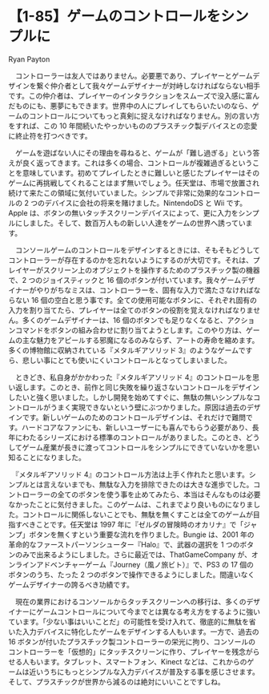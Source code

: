 # 【1-85】ゲームのコントロールをシンプルに

<div class="author">Ryan Payton</div>

　コントローラーは友人ではありません。必要悪であり、プレイヤーとゲームデザインを繋ぐ仲介者として我々ゲームデザイナーが対峙しなければならない相手です。この仲介者は、プレイヤーのインタラクションをスムーズで没入感に富んだものにも、悪夢にもできます。世界中の人にプレイしてもらいたいのなら、ゲームのコントロールについてもっと真剣に捉えなければなりません。別の言い方をすれば、この 10 年間続いたやっかいもののプラスチック製デバイスとの恋愛に終止符を打つべきです。

　ゲームを遊ばない人にその理由を尋ねると、ゲームが「難し過ぎる」という答えが良く返ってきます。これは多くの場合、コントロールが複雑過ぎるということを意味しています。初めてプレイしたときに難しいと感じたプレイヤーはそのゲームに再挑戦してくれることはまず無いでしょう。任天堂は、市場で放置され続けて来たこの領域に気付いていました。シンプルで非常に効果的なコントロールの 2 つのデバイスに会社の将来を賭けました。NintendoDS と Wii です。Apple は、ボタンの無いタッチスクリーンデバイスによって、更に入力をシンプルにしました。そして、数百万人もの新しい人達をゲームの世界へ誘っています。

　コンソールゲームのコントロールをデザインするときには、そもそもどうしてコントローラーが存在するのかを忘れないようにするのが大切です。それは、プレイヤーがスクリーン上のオブジェクトを操作するためのプラスチック製の機器で、2 つのジョイスティックと 16 個のボタンが付いています。我々ゲームデザイナーがやりがちなミスは、コントローラーを、固有な入力で満たさなければならない 16 個の空白と思う事です。全ての使用可能なボタンに、それぞれ固有の入力を割り当てたら、プレイヤーは全てのボタンの役割を覚えなければなりません。多くのゲームデザイナーは、16 個のボタンでも足りなくなると、アクションコマンドをボタンの組み合わせに割り当てようとします。このやり方は、ゲームの主な魅力をアピールする邪魔になるのみならず、アートの寿命を縮めます。多くの博物館に収納されている『メタルギアソリッド 3』のようなゲームですら、悲しい事にとても使いにくいコントロールとなってしまいました。

　ときどき、私自身がかかわった『メタルギアソリッド 4』のコントロールを思い返します。このとき、前作と同じ失敗を繰り返さないコントロールをデザインしたいと強く思いました。しかし開発を始めてすぐに、無駄の無いシンプルなコントロールがうまく実現できないという壁にぶつかりました。原因は過去のデザインです。新しいゲームのためのコントロールデザインは、それだけで難問です。ハードコアなファンにも、新しいユーザーにも喜んでもらう必要があり、長年にわたるシリーズにおける標準のコントロールがありました。このとき、どうしてゲーム産業が長きに渡ってコントロールをシンプルにできていないかを思い知ることになりました。

　『メタルギアソリッド 4』のコントロール方法は上手く作れたと思います。シンプルとは言えないまでも、無駄な入力を排除できたのは大きな進歩でした。コントローラーの全てのボタンを使う事を止めてみたら、本当はそんなものは必要なかったことに気付きました。このゲームは、これまでより良いものになりました。コントロールに関係しないことでも、無駄を無くすことは全てのゲームが目指すべきことです。任天堂は 1997 年に『ゼルダの冒険時のオカリナ』で「ジャンプ」ボタンを無くすという重要な流れを作りました。Bungie は、2001 年の革命的なファーストパーソンシューター『Halo』で、武器の選択を 1 つのボタンのみで出来るようにしました。さらに最近では、ThatGameCompany が、オンラインアドベンチャーゲーム『Journey（風ノ旅ビト）』で、PS3 の 17 個のボタンのうち、たった 2 つのボタンで操作できるようにしました。間違いなくゲームデザイナーの誇るべき功績です。

　現在の業界におけるコンソールからタッチスクリーンへの移行は、多くのデザイナーにゲームコントロールについて今までとは異なる考え方をするように強いています。「少ない事はいいことだ」の可能性を受け入れて、徹底的に無駄を省いた入力デバイスに特化したゲームをデザインする人もいます。一方で、過去の 16 ボタンが付いたプラスチック製コントローラーの栄光に拘り、コンソールのコントローラーを「仮想的」にタッチスクリーンに作り、プレイヤーを残念がらせる人もいます。タブレット、スマートフォン、Kinect などは、これからのゲームは近いうちにもっとシンプルな入力デバイスが普及する事を感じさせます。そして、プラスチックが世界から減るのは絶対にいいことですしね。
